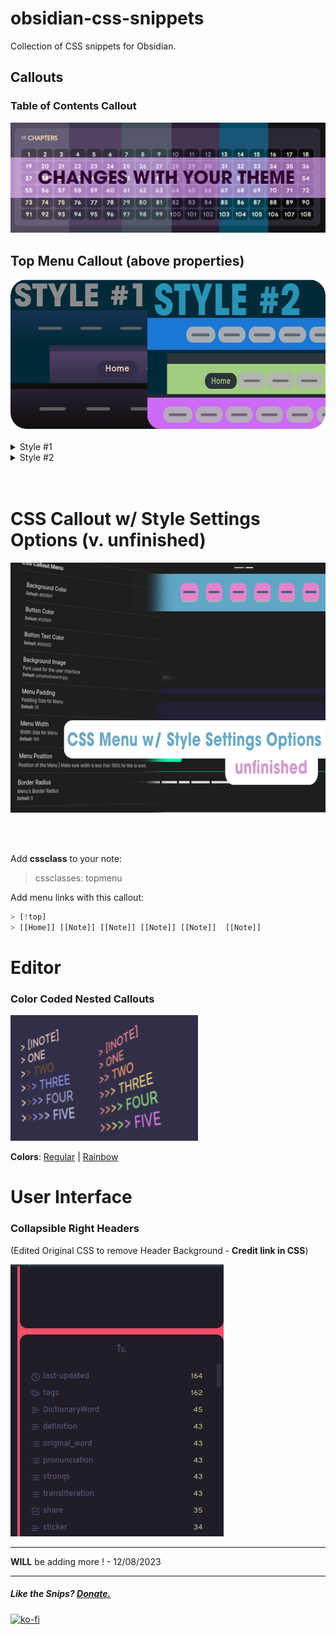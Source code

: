 # obsidian-css-snippets

Collection of CSS snippets for Obsidian. 


## Callouts

### Table of Contents Callout

<a href="https://github.com/dahliyah/obsidian-css-snippets/blob/main/Callouts/MenuorTOCCallout.css"><img src="https://github.com/dahliyah/obsidian-css-snippets/blob/main/Images/menu-toc-callout.png?raw=true"></a>

## Top Menu Callout (above properties)

<img src="https://github.com/dahliyah/obsidian-css-snippets/blob/main/Callouts/styles.png?raw=true">
<br><br>
<details>
  <summary>Style #1</summary>
 <a href="https://github.com/dahliyah/obsidian-css-snippets/blob/main/Menus/Style%20%231/TopMenuS1.css"><img src="https://github.com/dahliyah/obsidian-css-snippets/blob/main/Menus/Style%20%231/style1.png?raw=true"></a>
</details>


<details>
  <summary>Style #2</summary>
 <a href="https://github.com/dahliyah/obsidian-css-snippets/blob/main/Menus/Style%232/TopMenuS2.css"><img src="https://github.com/dahliyah/obsidian-css-snippets/blob/main/Menus/Style%232/style2.png?raw=true"></a>

Style #2 - Float Right - <a href="https://github.com/dahliyah/obsidian-css-snippets/blob/main/Menus/Style%232/TopMenuS2-floatright.css">CSS</a>


</details>
<br><br>

# CSS Callout w/ Style Settings Options (v. unfinished)
<a href="https://github.com/dahliyah/obsidian-css-snippets/blob/main/Menus/CSS%20Callout%20Menu%20with%20SS/TopMenuS2.css"><img src="https://github.com/dahliyah/obsidian-css-snippets/blob/main/Menus/CSS%20Callout%20Menu%20with%20SS/menu.png?raw=true" width="100%" height="400"></a>





<br><br>

Add **cssclass** to your note:
> cssclasses: topmenu

Add menu links with this callout:

```python
> [!top] 
> [[Home]] [[Note]] [[Note]] [[Note]] [[Note]]  [[Note]]
```






# Editor

### Color Coded Nested Callouts 


<img src="https://github.com/dahliyah/obsidian-css-snippets/blob/main/Callouts/Color-Coded-Nested-Callouts/nestedcalloutscolorr.png?raw=true" alt="Color Nested Callout in Editor" width="300" />

**Colors**: <a href="https://github.com/dahliyah/obsidian-css-snippets/blob/main/Callouts/Color-Coded-Nested-Callouts/color-coded-nested-callouts.css">Regular</a> | <a href="https://github.com/dahliyah/obsidian-css-snippets/blob/main/Callouts/Color-Coded-Nested-Callouts/color-coded-nested-callouts-rainbows.css">Rainbow</a>


# User Interface

### Collapsible Right Headers
(Edited Original CSS to remove Header Background - **Credit link in CSS**)

<a href="https://github.com/dahliyah/obsidian-css-snippets/blob/main/Edited%20CSS%20Snippets/Collapsible%20Right%20Headers/Collapsible%20Right%20Headers.css"><img src="https://github.com/dahliyah/obsidian-css-snippets/blob/main/Edited%20CSS%20Snippets/Collapsible%20Right%20Headers/crh.gif?raw=true"></a>



---


**WILL** be adding more ! - 12/08/2023


---

##### Like the Snips? <u>Donate.</u>

[![ko-fi](https://ko-fi.com/img/githubbutton_sm.svg)](https://ko-fi.com/N4N2O58WS)